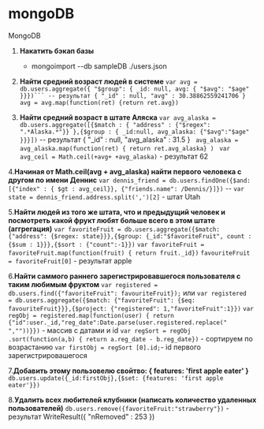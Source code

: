 # mongoDB
MongoDB
1. **Накатить бэкап базы** 
	-  mongoimport --db sampleDB ./users.json

2. **Найти средний возраст людей в системе**
``var avg = db.users.aggregate({ "$group": { _id: null, avg: { "$avg": "$age" }}})``` -- результат { "_id" : null, "avg" : 30.38862559241706 }  
avg = avg.map(function(ret) {return ret.avg})``

3.  **Найти средний возраст в штате Аляска**
  ``var avg_alaska = db.users.aggregate([{$match : { "address" : {"$regex": ".*Alaska.*"}} },{$group : { _id:null, avg_alaska: {"$avg":"$age" }}}])`` -- результат { "_id" : null, "avg_alaska" : 31.5 }
   `` avg_alaska = avg_alaska.map(function(ret) { return ret.avg_alaska} )``
   `` var avg_ceil = Math.ceil(+avg+ +avg_alaska)`` - результат 62
   
 4.**Начиная от Math.ceil(avg + avg_alaska) найти первого человека с другом по имени Деннис**
``var dennis_friend = db.users.findOne({$and: [{"index" : { $gt : avg_ceil}}, {"friends.name": /Dennis/}]})`` -- 
``var state = dennis_friend.address.split(',')[2]`` - штат Utah

5.**Найти людей из того же штата, что и предыдущий человек и посмотреть какой фрукт любят больше всего в этом штате (аггрегация)**
``var favoriteFruit = db.users.aggregate({$match: {"address": {$regex: state}}},{$group: {_id:"$favoriteFruit", count : {$sum : 1}}},{$sort : {"count":-1}})``
``var favoriteFruit = favoriteFruit.map(function(fruit) { return fruit._id})``
``favouriteFruit = favoriteFruit[0]`` - результат apple

 6.**Найти саммого раннего зарегистрировавшегося пользователя с таким любимым фруктом**
``var registered = db.users.find({"favoriteFruit": favouriteFruit});``
или ``var registered  = db.users.aggregate({$match: {"favoriteFruit": {$eq: favouriteFruit}}},{$project: {"registered": 1,"favoriteFruit":1}})``
``var regObj = registered.map(function(user) { return {"id":user._id,"reg_date":Date.parse(user.registered.replace(" ",""))}})`` - массив с датами и id
``var regSort = regObj .sort(function(a,b) { return a.reg_date - b.reg_date})`` - сортируем по возрастанию
``var firstObj = regSort [0].id;``- id первого зарегистрировашегося

7.**Добавить этому пользовелю свойтво: { features: 'first apple eater' }**
``db.users.update({_id:firstObj},{$set: {features: 'first apple eater'}})``

8.**Удалить всех любителей клубники (написать количество удаленных пользователей)**
``db.users.remove({favoriteFruit:"strawberry"})`` - результат WriteResult({ "nRemoved" : 253 })
